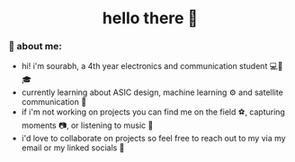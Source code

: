 <h1 align="center">
  hello there 👋
</h1>


### 📖 about me:
- hi! i'm sourabh, a 4th year electronics and communication student 💻🔌🎓
- currently learning about ASIC design, machine learning ⚙ and satellite communication 📡
- if i'm not working on projects you can find me on the field ⚽, capturing moments 📷, or listening to music 🎵
- i'd love to collaborate on projects so feel free to reach out to my via my email or my linked socials 🚀
